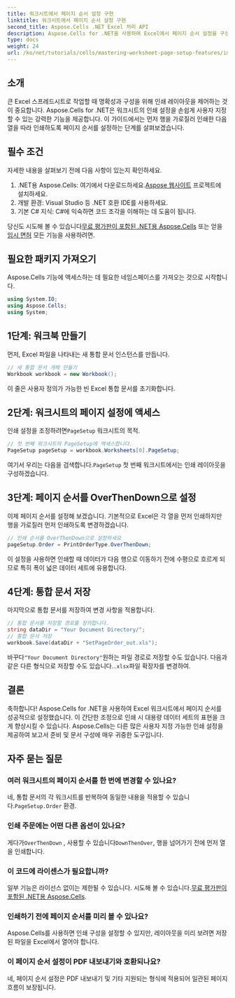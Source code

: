 ```yaml
---
title: 워크시트에서 페이지 순서 설정 구현
linktitle: 워크시트에서 페이지 순서 설정 구현
second_title: Aspose.Cells .NET Excel 처리 API
description: Aspose.Cells for .NET을 사용하여 Excel에서 페이지 순서 설정을 구성하는 방법을 알아보세요. 이 단계별 가이드는 먼저 행을 가로질러 인쇄한 다음 열을 가로질러 인쇄하는 방법을 보여주며, 큰 스프레드시트가 종이에 깔끔하게 표시되도록 합니다.
type: docs
weight: 24
url: /ko/net/tutorials/cells/mastering-worksheet-page-setup-features/implement-page-order-settings/
---
```

## 소개

큰 Excel 스프레드시트로 작업할 때 명확성과 구성을 위해 인쇄 레이아웃을 제어하는 것이 중요합니다. Aspose.Cells for .NET은 워크시트의 인쇄 설정을 손쉽게 사용자 지정할 수 있는 강력한 기능을 제공합니다. 이 가이드에서는 먼저 행을 가로질러 인쇄한 다음 열을 따라 인쇄하도록 페이지 순서를 설정하는 단계를 살펴보겠습니다.

## 필수 조건

자세한 내용을 살펴보기 전에 다음 사항이 있는지 확인하세요.

1. .NET용 Aspose.Cells: 여기에서 다운로드하세요.[Aspose 웹사이트](https://releases.aspose.com/cells/net/) 프로젝트에 설치하세요.
2. 개발 환경: Visual Studio 등 .NET 호환 IDE를 사용하세요.
3. 기본 C# 지식: C#에 익숙하면 코드 조각을 이해하는 데 도움이 됩니다.

 당신도 시도해 볼 수 있습니다[무료 평가판이 포함된 .NET용 Aspose.Cells](https://releases.aspose.com/) 또는 얻을[임시 면허](https://purchase.aspose.com/temporary-license/) 모든 기능을 사용하려면.

## 필요한 패키지 가져오기

Aspose.Cells 기능에 액세스하는 데 필요한 네임스페이스를 가져오는 것으로 시작합니다.

```csharp
using System.IO;
using Aspose.Cells;
using System;
```

## 1단계: 워크북 만들기

먼저, Excel 파일을 나타내는 새 통합 문서 인스턴스를 만듭니다.

```csharp
// 새 통합 문서 개체 만들기
Workbook workbook = new Workbook();
```

이 줄은 사용자 정의가 가능한 빈 Excel 통합 문서를 초기화합니다.

## 2단계: 워크시트의 페이지 설정에 액세스

 인쇄 설정을 조정하려면`PageSetup` 워크시트의 목적.

```csharp
// 첫 번째 워크시트의 PageSetup에 액세스합니다.
PageSetup pageSetup = workbook.Worksheets[0].PageSetup;
```

 여기서 우리는 다음을 검색합니다.`PageSetup` 첫 번째 워크시트에서는 인쇄 레이아웃을 구성하겠습니다.

## 3단계: 페이지 순서를 OverThenDown으로 설정

이제 페이지 순서를 설정해 보겠습니다. 기본적으로 Excel은 각 열을 먼저 인쇄하지만 행을 가로질러 먼저 인쇄하도록 변경하겠습니다.

```csharp
// 인쇄 순서를 OverThenDown으로 설정하세요
pageSetup.Order = PrintOrderType.OverThenDown;
```

이 설정을 사용하면 인쇄할 때 데이터가 다음 행으로 이동하기 전에 수평으로 흐르게 되므로 특히 폭이 넓은 데이터 세트에 유용합니다.

## 4단계: 통합 문서 저장

마지막으로 통합 문서를 저장하여 변경 사항을 적용합니다.

```csharp
// 통합 문서를 저장할 경로를 정의합니다.
string dataDir = "Your Document Directory/";
// 통합 문서 저장
workbook.Save(dataDir + "SetPageOrder_out.xls");
```

 바꾸다`"Your Document Directory"`원하는 파일 경로로 저장할 수도 있습니다. 다음과 같은 다른 형식으로 저장할 수도 있습니다.`.xlsx`파일 확장자를 변경하여.

## 결론

축하합니다! Aspose.Cells for .NET을 사용하여 Excel 워크시트에서 페이지 순서를 성공적으로 설정했습니다. 이 간단한 조정으로 인쇄 시 대용량 데이터 세트의 표현을 크게 향상시킬 수 있습니다. Aspose.Cells는 다른 많은 사용자 지정 가능한 인쇄 설정을 제공하여 보고서 준비 및 문서 구성에 매우 귀중한 도구입니다.

## 자주 묻는 질문

### 여러 워크시트의 페이지 순서를 한 번에 변경할 수 있나요?

 네, 통합 문서의 각 워크시트를 반복하여 동일한 내용을 적용할 수 있습니다.`PageSetup.Order` 환경.

### 인쇄 주문에는 어떤 다른 옵션이 있나요?

 게다가`OverThenDown` , 사용할 수 있습니다`DownThenOver`, 행을 넘어가기 전에 먼저 열을 인쇄합니다.

### 이 코드에 라이센스가 필요합니까?

 일부 기능은 라이선스 없이는 제한될 수 있습니다. 시도해 볼 수 있습니다.[무료 평가판이 포함된 .NET용 Aspose.Cells](https://releases.aspose.com/).

### 인쇄하기 전에 페이지 순서를 미리 볼 수 있나요?

Aspose.Cells를 사용하면 인쇄 구성을 설정할 수 있지만, 레이아웃을 미리 보려면 저장된 파일을 Excel에서 열어야 합니다.

### 이 페이지 순서 설정이 PDF 내보내기와 호환되나요?

네, 페이지 순서 설정은 PDF 내보내기 및 기타 지원되는 형식에 적용되어 일관된 페이지 흐름이 보장됩니다.